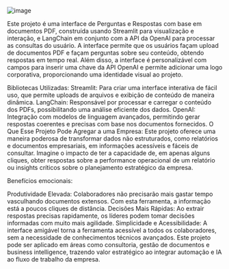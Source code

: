 ![image](https://github.com/user-attachments/assets/246cf207-eaa1-408d-b282-ecf3196a5b5e)


Este projeto é uma interface de Perguntas e Respostas com base em documentos PDF, construída usando Streamlit para visualização e interação, e LangChain em conjunto com a API da OpenAI para processar as consultas do usuário. A interface permite que os usuários façam upload de documentos PDF e façam perguntas sobre seu conteúdo, obtendo respostas em tempo real. Além disso, a interface é personalizável com campos para inserir uma chave da API OpenAI e permite adicionar uma logo corporativa, proporcionando uma identidade visual ao projeto.

Bibliotecas Utilizadas:
Streamlit: Para criar uma interface interativa de fácil uso, que permite uploads de arquivos e exibição de conteúdo de maneira dinâmica.
LangChain: Responsável por processar e carregar o conteúdo dos PDFs, possibilitando uma análise eficiente dos dados.
OpenAI: Integração com modelos de linguagem avançados, permitindo gerar respostas coerentes e precisas com base nos documentos fornecidos.
O Que Esse Projeto Pode Agregar a uma Empresa:
Este projeto oferece uma maneira poderosa de transformar dados não estruturados, como relatórios e documentos empresariais, em informações acessíveis e fáceis de consultar. Imagine o impacto de ter a capacidade de, em apenas alguns cliques, obter respostas sobre a performance operacional de um relatório ou insights críticos sobre o planejamento estratégico da empresa.

Benefícios emocionais:

Produtividade Elevada: Colaboradores não precisarão mais gastar tempo vasculhando documentos extensos. Com esta ferramenta, a informação está a poucos cliques de distância.
Decisões Mais Rápidas: Ao extrair respostas precisas rapidamente, os líderes podem tomar decisões informadas com muito mais agilidade.
Simplicidade e Acessibilidade: A interface amigável torna a ferramenta acessível a todos os colaboradores, sem a necessidade de conhecimentos técnicos avançados.
Este projeto pode ser aplicado em áreas como consultoria, gestão de documentos e business intelligence, trazendo valor estratégico ao integrar automação e IA ao fluxo de trabalho da empresa.
